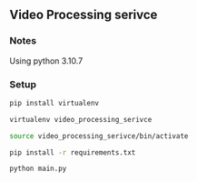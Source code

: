 ## Video Processing serivce

### Notes
Using python 3.10.7

### Setup

```bash
pip install virtualenv
```

```bash
virtualenv video_processing_serivce
```

```bash
source video_processing_serivce/bin/activate
```

```bash
pip install -r requirements.txt
```

```bash
python main.py
```